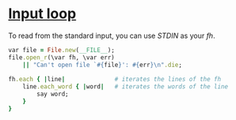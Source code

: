 [1]: http://rosettacode.org/wiki/Input_loop

# [Input loop][1]

To read from the standard input, you can use *STDIN* as your *fh*.

```ruby
var file = File.new(__FILE__);
file.open_r(\var fh, \var err)
    || "Can't open file `#{file}': #{err}\n".die;
 
fh.each { |line|              # iterates the lines of the fh
    line.each_word { |word|   # iterates the words of the line
        say word;
    }
}
```